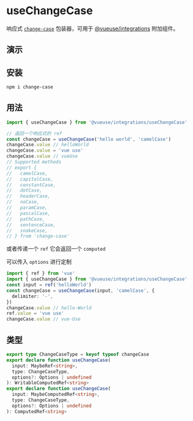# useChangeCase
 
响应式 [`change-case`](https://github.com/blakeembrey/change-case) 包装器，可用于 [@vueuse/integrations](https://vueuse.org/integrations/README) 附加组件。

## 演示

<demo src="./demo.vue" title="useChangeCase" desc=""></demo>

## 安装

```bash
npm i change-case
```

## 用法

```ts
import { useChangeCase } from '@vueuse/integrations/useChangeCase'

// 返回一个响应式的 ref
const changeCase = useChangeCase('hello world', 'camelCase')
changeCase.value // helloWorld
changeCase.value = 'vue use'
changeCase.value // vueUse
// Supported methods
// export {
//   camelCase,
//   capitalCase,
//   constantCase,
//   dotCase,
//   headerCase,
//   noCase,
//   paramCase,
//   pascalCase,
//   pathCase,
//   sentenceCase,
//   snakeCase,
// } from 'change-case'
```

或者传递一个 `ref` 它会返回一个 `computed`

可以传入 `options` 进行定制

```ts
import { ref } from 'vue'
import { useChangeCase } from '@vueuse/integrations/useChangeCase'
const input = ref('helloWorld')
const changeCase = useChangeCase(input, 'camelCase', {
  delimiter: '-',
})
changeCase.value // hello-World
ref.value = 'vue use'
changeCase.value // vue-Use
```

## 类型

```ts
export type ChangeCaseType = keyof typeof changeCase
export declare function useChangeCase(
  input: MaybeRef<string>,
  type: ChangeCaseType,
  options?: Options | undefined
): WritableComputedRef<string>
export declare function useChangeCase(
  input: MaybeComputedRef<string>,
  type: ChangeCaseType,
  options?: Options | undefined
): ComputedRef<string>
```
